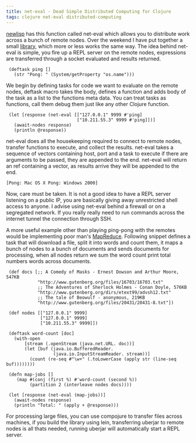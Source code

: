 ```yaml
---
title: net-eval - Dead Simple Distributed Computing for Clojure
tags: clojure net-eval distributed-computing
---
```


[newlisp](http://newlisp.org) has this function called net-eval which
allows you to distribute work across a bunch of remote nodes. Over the
weekend I have put together a small [library](/net-eval.markdown), which
more or less works the same way. The idea behind net-eval is simple, you
fire up a REPL server on the remote nodes, expressions are transferred
through a socket evaluated and results returned.

     (deftask ping []
       (str "Pong: " (System/getProperty "os.name")))

We begin by defining tasks for code we want to evaluate on the remote
nodes, deftask macro takes the body, defines a function and adds body of
the task as a list to the functions meta data. You can treat tasks as
functions, call them debug them just like any other Clojure function.

     (let [response (net-eval [["127.0.0.1" 9999 #'ping]
                               ["10.211.55.3" 9999 #'ping]])]
       (await-nodes response)
       (println @response))

net-eval does all the housekeeping required to connect to remote nodes,
transfer functions to execute, and collect the results. net-eval takes a
sequence of vectors containing host, port and a task to execute if there
are arguments to be passed, they are appended to the end. net-eval will
return an ref containing a vector, as results arrive they will be
appended to the end.

    [Pong: Mac OS X Pong: Windows 2000]

Now, care must be taken. It is not a good idea to have a REPL server
listening on a public IP, you are basically giving away unrestricted
shell access to anyone. I advise using net-eval behind a firewall or on
a segregated network. If you really really need to run commands across
the internet tunnel the connection through SSH.

A more useful example other than playing ping-pong with the remotes
would be implementing poor man's
[MapReduce](http://en.wikipedia.org/wiki/MapReduce). Following snippet
defines a task that will download a file, split it into words and count
them, it maps a bunch of nodes to a bunch of documents and sends
documents for processing, when all nodes return we sum the word count
print total numbers words across documents.

     (def docs [;; A Comedy of Masks - Ernest Dowson and Arthur Moore, 547KB
                "http://www.gutenberg.org/files/16703/16703.txt"
                ;; The Adventures of Sherlock Holmes - Conan Doyle, 576KB
                "http://www.gutenberg.org/dirs/etext99/advsh12.txt"
                ;; The tale of Beowulf - anonymous, 219KB
                "http://www.gutenberg.org/files/20431/20431-8.txt"])

     (def nodes [["127.0.0.1" 9999]
                 ["127.0.0.1" 9999] 
                 ["10.211.55.3" 9999]])

     (deftask word-count [doc]
       (with-open 
           [stream (.openStream (java.net.URL. doc))]
           (let [buf (java.io.BufferedReader. 
                      (java.io.InputStreamReader. stream))]
             (count (re-seq #"\w+" (.toLowerCase (apply str (line-seq buf))))))))

     (defn map-jobs []
        (map #(conj (first %) #'word-count (second %))
             (partition 2 (interleave nodes docs))))

     (let [response (net-eval (map-jobs))]
       (await-nodes response)
       (println "Total: " (apply + @response)))

For processing large files, you can use compojure to transfer files
across machines, if you build the library using lein, transferring
uberjar to remote nodes is all thats needed, running uberjar will
automatically start a REPL server.
